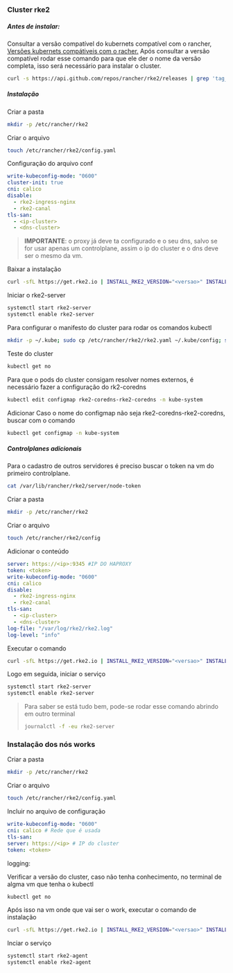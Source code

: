 ### Cluster rke2
##### Antes de instalar:
Consultar a versão compatível do kubernets compatível com o rancher, [Versões kubernets compátiveis com o racher.](https://www.suse.com/suse-rancher/support-matrix/all-supported-versions) 
Após consultar a versão compatível rodar esse comando para que ele der o nome da versão completa, isso será necessário para instalar o cluster. 
```bash
curl -s https://api.github.com/repos/rancher/rke2/releases | grep 'tag_name' | cut -d\" -f4 | sort -V | grep -v 'rc'

```
##### Instalação
Criar a pasta
```bash
mkdir -p /etc/rancher/rke2
```
Criar o arquivo
```bash
touch /etc/rancher/rke2/config.yaml
```
Configuração do arquivo conf
```yaml
write-kubeconfig-mode: "0600"
cluster-init: true
cni: calico
disable:
  - rke2-ingress-nginx
  - rke2-canal
tls-san:
  - <ip-cluster>
  - <dns-cluster>
  ```
> **IMPORTANTE**:
> o proxy já deve ta configurado e o seu dns, salvo se for usar apenas um controlplane, assim o ip do cluster e o dns deve ser o mesmo da vm.

Baixar a instalação
```bash
curl -sfL https://get.rke2.io | INSTALL_RKE2_VERSION="<versao>" INSTALL_RKE2_TYPE="server" sh -
```
Iniciar o rke2-server
```bash
systemctl start rke2-server
systemctl enable rke2-server 
```
Para configurar o manifesto do cluster para rodar os comandos kubectl 
```bash
mkdir -p ~/.kube; sudo cp /etc/rancher/rke2/rke2.yaml ~/.kube/config; sudo chown $(id -u):$(id -g) ~/.kube/config
```
Teste do cluster
```bash
kubectl get no
```
Para que o pods do cluster consigam resolver nomes externos, é necessário fazer a configuração do rk2-coredns
```bash
kubectl edit configmap rke2-coredns-rke2-coredns -n kube-system
```
Adicionar
Caso o nome do configmap não seja rke2-coredns-rke2-coredns, buscar com o comando 
```bash
kubectl get configmap -n kube-system
```

##### Controlplanes adicionais
 Para o cadastro de outros servidores é preciso buscar o token na vm do primeiro controlplane.
 ```bash
 cat /var/lib/rancher/rke2/server/node-token
```
Criar a pasta
```bash
mkdir -p /etc/rancher/rke2
```
Criar o arquivo
```bash
touch /etc/rancher/rke2/config
```
Adicionar o conteúdo
```yaml
server: https://<ip>:9345 #IP DO HAPROXY
token: <token>
write-kubeconfig-mode: "0600"
cni: calico
disable:
  - rke2-ingress-nginx
  - rke2-canal
tls-san:
  - <ip-cluster>
  - <dns-cluster>
log-file: "/var/log/rke2/rke2.log"
log-level: "info"
  ```

Executar o comando
```bash
curl -sfL https://get.rke2.io | INSTALL_RKE2_VERSION="<versao>" INSTALL_RKE2_TYPE="server" sh -
```
Logo em seguida, iniciar o serviço
```bash
systemctl start rke2-server
systemctl enable rke2-server
```
> Para saber se está tudo bem, pode-se rodar esse comando abrindo em outro terminal
> ```bash
> journalctl -f -eu rke2-server
> ``` 

### Instalação dos nós works
Criar a pasta
```bash
mkdir -p /etc/rancher/rke2
```
Criar o arquivo
```bash
touch /etc/rancher/rke2/config.yaml
```
Incluir no arquivo de configuração
```yaml
write-kubeconfig-mode: "0600"
cni: calico # Rede que é usada
tls-san:
server: https://<ip> # IP do cluster
token: <token>
```                                                   
logging:                                                                    

Verificar a versão do cluster, caso não tenha conhecimento, no terminal de algma vm que tenha o kubectl

```bash
kubectl get no
```
Após isso na vm onde que vai ser o work, executar o comando de instalação
```bash
curl -sfL https://get.rke2.io | INSTALL_RKE2_VERSION="<versao>" INSTALL_RKE2_TYPE="agent" sh -
```
Inciar o serviço
```bash
systemctl start rke2-agent
systemctl enable rke2-agent
```
